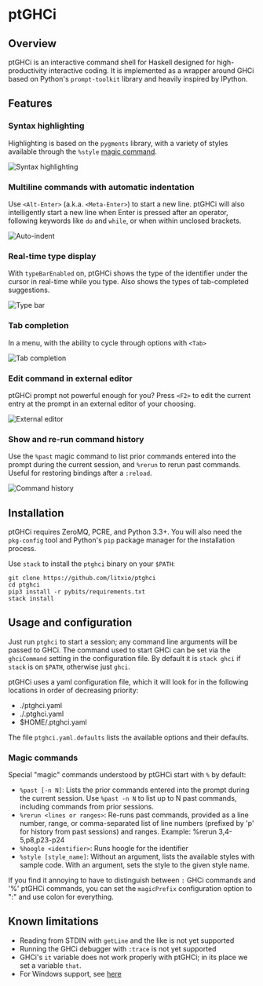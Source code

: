 # ptGHCi

## Overview

ptGHCi is an interactive command shell for Haskell designed for high-productivity interactive coding.  It is implemented as a wrapper around GHCi based on Python's `prompt-toolkit` library and heavily inspired by IPython.  

## Features

### Syntax highlighting

Highlighting is based on the `pygments` library, with a variety of styles available through the `%style` [magic command](#magic-commands).

![Syntax highlighting](https://litxio.github.io/ptghci/images/syntax_highlight.svg)

### Multiline commands with automatic indentation

Use `<Alt-Enter>` (a.k.a. `<Meta-Enter>`) to start a new line.  ptGHCi will also intelligently start a new line when Enter is pressed after an operator, following keywords like `do` and `while`, or when within unclosed brackets.

![Auto-indent](https://litxio.github.io/ptghci/images/autoindent.svg)

### Real-time type display

With `typeBarEnabled` on, ptGHCi shows the type of the identifier under the cursor in real-time while you type.  Also shows the types of tab-completed suggestions.

![Type bar](https://litxio.github.io/ptghci/images/type_bar.svg)

### Tab completion

In a menu, with the ability to cycle through options with `<Tab>`

![Tab completion](https://litxio.github.io/ptghci/images/tab_completion.svg)

### Edit command in external editor

ptGHCi prompt not powerful enough for you?  Press `<F2>` to edit the current entry at the prompt in an external editor of your choosing.

![External editor](https://litxio.github.io/ptghci/images/external_editor.svg)

### Show and re-run command history

Use the `%past` magic command to list prior commands entered into the prompt during the current session, and `%rerun` to rerun past commands.  Useful for restoring bindings after a `:reload`.  

![Command history](https://litxio.github.io/ptghci/images/history.svg)

## Installation

ptGHCi requires ZeroMQ, PCRE, and Python 3.3+.  You will also need the `pkg-config` tool and Python's `pip` package manager for the installation process.

Use `stack` to install the `ptghci` binary on your `$PATH`:

```
git clone https://github.com/litxio/ptghci
cd ptghci
pip3 install -r pybits/requirements.txt
stack install
```

## Usage and configuration

Just run `ptghci` to start a session; any command line arguments will be passed to GHCi.  The command used to start GHCi can be set via the `ghciCommand` setting in the configuration file.  By default it is `stack ghci` if `stack` is on `$PATH`, otherwise just `ghci`.

ptGHCi uses a yaml configuration file, which it will look for in the following locations in order of decreasing priority:

 * ./ptghci.yaml
 * ./.ptghci.yaml
 * $HOME/.ptghci.yaml

The file `ptghci.yaml.defaults` lists the available options and their defaults.  

### Magic commands

Special "magic" commands understood by ptGHCi start with `%` by default:

 * `%past [-n N]`: Lists the prior commands entered into the prompt during the current session.  Use `%past -n N` to list up to N past commands, including commands from prior sessions.
 * `%rerun <lines or ranges>`: Re-runs past commands, provided as a line number, range, or comma-separated list of line numbers (prefixed by 'p' for history from past sessions) and ranges. Example: %rerun 3,4-5,p8,p23-p24
 * `%hoogle <identifier>`: Runs hoogle for the identifier
 * `%style [style_name]`: Without an argument, lists the available styles with sample code.  With an argument, sets the style to the given style name.  

 If you find it annoying to have to distinguish between `:` GHCi commands and '%' ptGHCi commands, you can set the `magicPrefix` configuration option to ":" and use colon for everything.


## Known limitations

 * Reading from STDIN with `getLine` and the like is not yet supported
 * Running the GHCi debugger with `:trace` is not yet supported
 * GHCi's `it` variable does not work properly with ptGHCi; in its place we set a variable `that`.
 * For Windows support, see [here](https://github.com/litxio/ptghci/issues/1#issuecomment-485855517)
